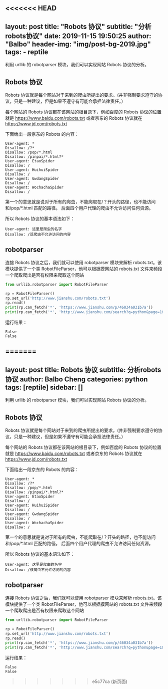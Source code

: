 <<<<<<< HEAD
---
layout:     post
title:      "Robots 协议"
subtitle:   "分析robots协议"
date:       2019-11-15 19:50:25
author:     "Balbo"
header-img: "img/post-bg-2019.jpg"
tags:
    - reptile
---
利用 urllib 的 robotparser 模块，我们可以实现网站 Robots 协议的分析。

## Robots 协议
Robots 协议就是每个网站对于来到的爬虫所提出的要求。(并非强制要求遵守的协议，只是一种建议，但是如果不遵守有可能会承担法律责任。）

每个网站的 Robots 协议都在该网站的根目录下，例如百度的 Robots 协议的位置就是 https://www.baidu.com/robots.txt 或者京东的 Robots 协议就在 https://www.jd.com/robots.txt

下面给出一段京东的 Robots 的内容：
```
User-agent: * 
Disallow: /?* 
Disallow: /pop/*.html 
Disallow: /pinpai/*.html?* 
User-agent: EtaoSpider 
Disallow: / 
User-agent: HuihuiSpider 
Disallow: / 
User-agent: GwdangSpider 
Disallow: / 
User-agent: WochachaSpider 
Disallow: /
```

第一个的意思就是说对于所有的爬虫，不能爬取在/？开头的路径，也不能访问和/pop/*.html 匹配的路径。
后面四个用户代理的爬虫不允许访问任何资源。

所以 Robots 协议的基本语法如下：
```
User-agent: 这里是爬虫的名字
Disallow: /该爬虫不允许访问的内容
```

## robotparser
连接 Robots 协议之后，我们就可以使用 robotparser 模块来解析 robots.txt。该模块提供了一个类 RobotFileParser，他可以根据摸网站的 robots.txt 文件来频段一个爬取爬出是否有权限来爬取这个网站

```python
from urllib.robotparser import RobotFileParser

rp = RobotFileParser()
rp.set_url('http://www.jianshu.com/robots.txt')
rp.read()
print(rp.can_fetch('*', 'https://www.jianshu.com/p/46034a031b7a'))
print(rp.can_fetch('*', 'http://www.jianshu.com/search?q=python&page=1&type=collections'))
```
运行结果：
```
False
False
```
=======
---
layout: post
title: Robots 协议
subtitle: 分析robots协议
author: Balbo Cheng
categories: python
tags: [reptile]
sidebar: []
---
利用 urllib 的 robotparser 模块，我们可以实现网站 Robots 协议的分析。

## Robots 协议
Robots 协议就是每个网站对于来到的爬虫所提出的要求。(并非强制要求遵守的协议，只是一种建议，但是如果不遵守有可能会承担法律责任。）

每个网站的 Robots 协议都在该网站的根目录下，例如百度的 Robots 协议的位置就是 https://www.baidu.com/robots.txt 或者京东的 Robots 协议就在 https://www.jd.com/robots.txt

下面给出一段京东的 Robots 的内容：
```
User-agent: * 
Disallow: /?* 
Disallow: /pop/*.html 
Disallow: /pinpai/*.html?* 
User-agent: EtaoSpider 
Disallow: / 
User-agent: HuihuiSpider 
Disallow: / 
User-agent: GwdangSpider 
Disallow: / 
User-agent: WochachaSpider 
Disallow: /
```

第一个的意思就是说对于所有的爬虫，不能爬取在/？开头的路径，也不能访问和/pop/*.html 匹配的路径。
后面四个用户代理的爬虫不允许访问任何资源。

所以 Robots 协议的基本语法如下：
```
User-agent: 这里是爬虫的名字
Disallow: /该爬虫不允许访问的内容
```

## robotparser
连接 Robots 协议之后，我们就可以使用 robotparser 模块来解析 robots.txt。该模块提供了一个类 RobotFileParser，他可以根据摸网站的 robots.txt 文件来频段一个爬取爬出是否有权限来爬取这个网站

```python
from urllib.robotparser import RobotFileParser

rp = RobotFileParser()
rp.set_url('http://www.jianshu.com/robots.txt')
rp.read()
print(rp.can_fetch('*', 'https://www.jianshu.com/p/46034a031b7a'))
print(rp.can_fetch('*', 'http://www.jianshu.com/search?q=python&page=1&type=collections'))
```
运行结果：
```
False
False
```
>>>>>>> e5c77ca (新页面)
